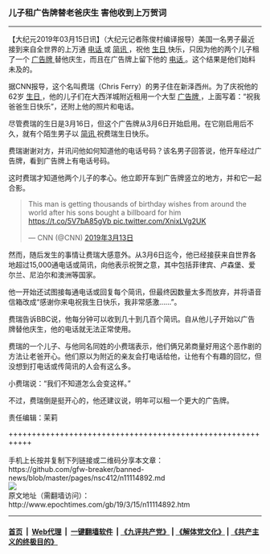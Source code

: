 ### 儿子租广告牌替老爸庆生 害他收到上万贺词
------------------------

<p>
 【大纪元2019年03月15日讯】（大纪元记者陈俊村编译报导）美国一名男子最近接到来自全世界的上万通
 <a href="http://www.epochtimes.com/gb/tag/%E7%94%B5%E8%AF%9D.html">
  电话
 </a>
 或
 <a href="http://www.epochtimes.com/gb/tag/%E7%AE%80%E8%AE%AF.html">
  简讯
 </a>
 ，祝他
 <a href="http://www.epochtimes.com/gb/tag/%E7%94%9F%E6%97%A5.html">
  生日
 </a>
 快乐，只因为他的两个儿子租了一个
 <a href="http://www.epochtimes.com/gb/tag/%E5%B9%BF%E5%91%8A%E7%89%8C.html">
  广告牌
 </a>
 替他庆生，而且在广告牌上留下他的
 <a href="http://www.epochtimes.com/gb/tag/%E7%94%B5%E8%AF%9D.html">
  电话
 </a>
 。这个结果是他们始料未及的。
</p>
<p>
 据CNN报导，这个名叫费瑞（Chris Ferry）的男子住在新泽西州。为了庆祝他的62岁
 <a href="http://www.epochtimes.com/gb/tag/%E7%94%9F%E6%97%A5.html">
  生日
 </a>
 ，他的儿子们在大西洋城附近租用一个大型
 <a href="http://www.epochtimes.com/gb/tag/%E5%B9%BF%E5%91%8A%E7%89%8C.html">
  广告牌
 </a>
 ，上面写着：“祝我爸爸生日快乐”，还附上他的照片和电话。
</p>
<p>
 尽管费瑞的生日是3月16日，但这个广告牌从3月6日开始启用。在它刚启用后不久，就有个陌生男子以
 <a href="http://www.epochtimes.com/gb/tag/%E7%AE%80%E8%AE%AF.html">
  简讯
 </a>
 祝费瑞生日快乐。
</p>
<p>
 费瑞谢谢对方，并讯问他如何知道他的电话号码？该名男子回答说，他开车经过广告牌，看到广告牌上有电话号码。
</p>
<p>
 这时费瑞才知道他两个儿子的孝心。他立即开车到广告牌竖立的地方，并和它一起合影。
</p>
<blockquote class="twitter-tweet" data-lang="zh-tw">
 <p dir="ltr" lang="en">
  This man is getting thousands of birthday wishes from around the world after his sons bought a billboard for him
  <a href="https://t.co/5V7bA85gVb">
   https://t.co/5V7bA85gVb
  </a>
  <a href="https://t.co/XnixLVg2UK">
   pic.twitter.com/XnixLVg2UK
  </a>
 </p>
 <p>
  — CNN (@CNN)
  <a href="https://twitter.com/CNN/status/1105728345352876038?ref_src=twsrc%5Etfw">
   2019年3月13日
  </a>
 </p>
</blockquote>
<p>
 <p>
  然而，随后发生的事情让费瑞大感意外。从3月6日迄今，他已经接获来自世界各地超过15,000通电话或简讯，向他表示祝贺之意，其中包括菲律宾、卢森堡、爱尔兰、尼泊尔和澳洲等国家。
 </p>
 <p>
  他一开始还试图接每通电话或回复每个简讯，但最终因数量太多而放弃，并将语音信箱改成“感谢你来电祝我生日快乐，我非常感激……”。
 </p>
 <p>
  费瑞告诉BBC说，他每分钟可以收到几十到几百个简讯。自从他儿子开始以广告牌替他庆生，他的电话就无法正常使用。
 </p>
 <p>
  费瑞的一个儿子、与他同名同姓的小费瑞表示，他们俩兄弟商量好用这个恶作剧的方法让老爸开心。他们原以为附近的亲友会打电话给他，让他有个有趣的回忆，但没想到打电话或传简讯的人会有这么多。
 </p>
 <p>
  小费瑞说：“我们不知道怎么会变这样。”
 </p>
 <p>
  不过，费瑞倒是挺开心的，他还建议说，明年可以租一个更大的广告牌。
 </p>
 <p>
 </p>
 <p>
  责任编辑：茉莉
 </p>
</p>
+++++++++++++++++++++++++++++++++++++++++++++++++++++++++++<br/><br/>
手机上长按并复制下列链接或二维码分享本文章：<br/>
https://github.com/gfw-breaker/banned-news/blob/master/pages/nsc412/n11114892.md <br/>
<a href='https://github.com/gfw-breaker/banned-news/blob/master/pages/nsc412/n11114892.md'><img src='https://github.com/gfw-breaker/banned-news/blob/master/pages/nsc412/n11114892.md.png'/></a> <br/>
原文地址（需翻墙访问）：http://www.epochtimes.com/gb/19/3/15/n11114892.htm


------------------------
#### [首页](https://github.com/gfw-breaker/banned-news/blob/master/README.md) &nbsp;|&nbsp; [Web代理](https://github.com/labour-camp/helloworld) &nbsp;|&nbsp; [一键翻墙软件](https://github.com/gfw-breaker/nogfw/blob/master/README.md) &nbsp;| [《九评共产党》](https://github.com/gfw-breaker/9ping.md/blob/master/README.md#九评之一评共产党是什么) | [《解体党文化》](https://github.com/gfw-breaker/jtdwh.md/blob/master/README.md) | [《共产主义的终极目的》](https://github.com/gfw-breaker/gczydzjmd.md/blob/master/README.md)

